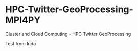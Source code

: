 
# HPC-Twitter-GeoProcessing-MPI4PY

Cluster and Cloud Computing - HPC Twitter GeoProcessing

Test from Inda
